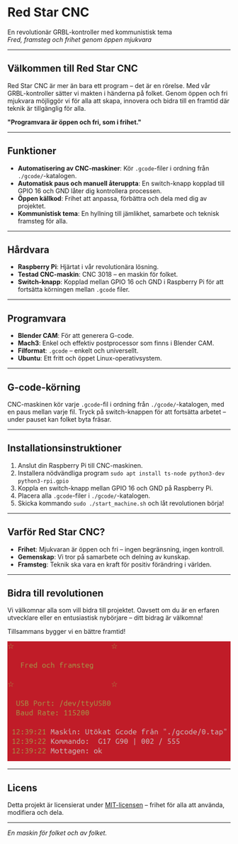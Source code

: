 # Red Star CNC  
En revolutionär GRBL-kontroller med kommunistisk tema  
*Fred, framsteg och frihet genom öppen mjukvara*

---

## Välkommen till Red Star CNC  
Red Star CNC är mer än bara ett program – det är en rörelse. Med vår GRBL-kontroller sätter vi makten i händerna på folket. Genom öppen och fri mjukvara möjliggör vi för alla att skapa, innovera och bidra till en framtid där teknik är tillgänglig för alla. 

**"Programvara är öppen och fri, som i frihet."**  

---

## Funktioner
- **Automatisering av CNC-maskiner**: Kör `.gcode`-filer i ordning från `./gcode/`-katalogen.
- **Automatisk paus och manuell återuppta**: En switch-knapp kopplad till GPIO 16 och GND låter dig kontrollera processen.
- **Öppen källkod**: Frihet att anpassa, förbättra och dela med dig av projektet.
- **Kommunistisk tema**: En hyllning till jämlikhet, samarbete och teknisk framsteg för alla.

---

## Hårdvara
- **Raspberry Pi**: Hjärtat i vår revolutionära lösning.
- **Testad CNC-maskin**: CNC 3018 – en maskin för folket.
- **Switch-knapp**: Kopplad mellan GPIO 16 och GND i Raspberry Pi för att fortsätta körningen mellan `.gcode` filer.

---

## Programvara
- **Blender CAM**: För att generera G-code.
- **Mach3**: Enkel och effektiv postprocessor som finns i Blender CAM.
- **Filformat**: `.gcode` – enkelt och universellt.
- **Ubuntu**: Ett fritt och öppet Linux-operativsystem.

---

## G-code-körning
CNC-maskinen kör varje `.gcode`-fil i ordning från `./gcode/`-katalogen, med en paus mellan varje fil. Tryck på switch-knappen för att fortsätta arbetet – under pauset kan folket byta fräsar.

---

## Installationsinstruktioner
1. Anslut din Raspberry Pi till CNC-maskinen.
2. Installera nödvändliga program `sudo apt install ts-node python3-dev python3-rpi.gpio`
3. Koppla en switch-knapp mellan GPIO 16 och GND på Raspberry Pi.
4. Placera alla `.gcode`-filer i `./gcode/`-katalogen.
5. Skicka kommando `sudo ./start_machine.sh` och låt revolutionen börja!

---

## Varför Red Star CNC?
- **Frihet**: Mjukvaran är öppen och fri – ingen begränsning, ingen kontroll.
- **Gemenskap**: Vi tror på samarbete och delning av kunskap.
- **Framsteg**: Teknik ska vara en kraft för positiv förändring i världen.

---

## Bidra till revolutionen
Vi välkomnar alla som vill bidra till projektet. Oavsett om du är en erfaren utvecklare eller en entusiastisk nybörjare – ditt bidrag är välkomna!  

Tillsammans bygger vi en bättre framtid!

![Screenshot](https://raw.githubusercontent.com/SaariTech/Red-Star-CNC/refs/heads/main/screenshot.webp)


---

## Licens
Detta projekt är licensierat under [MIT-licensen](LICENSE) – frihet för alla att använda, modifiera och dela.  

---

*En maskin för folket och av folket.*
